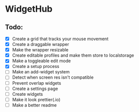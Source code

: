 # WidgetHub
## Todo:
- [x] Create a grid that tracks your mouse movement
- [x] Create a draggable wrapper
- [x] Make the wrapper resizable
- [x] Create editable profiles and make them store to localstorage
- [x] Make a toggleable edit mode
- [x] Create a setup process
- [ ] Make an add-widget system
- [ ] Detect when screen res isn't compatible
- [ ] Prevent overlap widgets
- [ ] Create a settings page
- [ ] Create widgets
- [ ] Make it look prettier(.io)
- [ ] Make a better readme